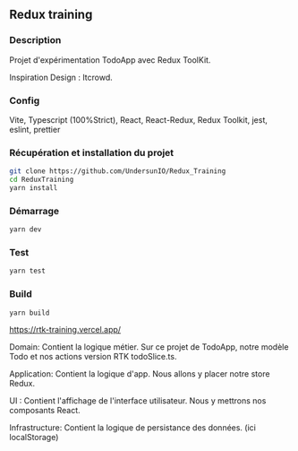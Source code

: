 ## Redux training

### Description

Projet d'expérimentation TodoApp avec Redux ToolKit.

Inspiration Design : Itcrowd.

### Config

Vite, Typescript (100%Strict), React, React-Redux, Redux Toolkit, jest, eslint, prettier

### Récupération et installation du projet

```bash
git clone https://github.com/UndersunIO/Redux_Training
cd ReduxTraining
yarn install
```

### Démarrage

```bash
yarn dev
```

### Test

```bash
yarn test
```

### Build

```bash
yarn build
```

https://rtk-training.vercel.app/

Domain: Contient la logique métier.
Sur ce projet de TodoApp, notre modèle Todo et nos actions version RTK todoSlice.ts.

Application: Contient la logique d'app.
Nous allons y placer notre store Redux.

UI : Contient l'affichage de l'interface utilisateur.
Nous y mettrons nos composants React.

Infrastructure: Contient la logique de persistance des données. (ici localStorage)
